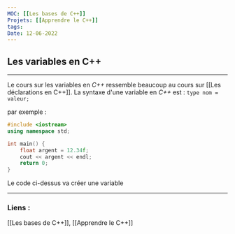 ```yaml
---
MOC: [[Les bases de C++]]
Projets: [[Apprendre le C++]]
tags:
Date: 12-06-2022
---
```


## Les variables en C++

---

Le cours sur les variables en *C++* ressemble beaucoup au cours sur [[Les déclarations en C++]]. La syntaxe d'une variable en *C++* est : 
```type nom = valeur;```

par exemple :

```cpp
#include <iostream>
using namespace std;

int main() {
    float argent = 12.34f;
    cout << argent << endl;
    return 0;
}
```

Le code ci-dessus va créer une variable 


---
### Liens :

[[Les bases de C++]], [[Apprendre le C++]]